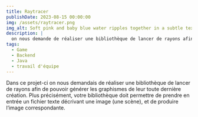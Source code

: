 ```yaml
---
title: Raytracer
publishDate: 2023-08-15 00:00:00
img: /assets/raytracer.png
img_alt: Soft pink and baby blue water ripples together in a subtle texture.
description: |
  on nous demande de réaliser une bibliothèque de lancer de rayons afin de pouvoir générer des graphismes.
tags:
  - Game
  - Backend
  - Java
  - travail d'équipe
---
```




Dans ce projet-ci on nous demandais de réaliser une bibliothèque de lancer de rayons afin de pouvoir générer les graphismes
de leur toute dernière création. Plus précisément, votre bibliothèque doit permettre de prendre en
entrée un fichier texte décrivant une image (une scène), et de produire l’image correspondante.

